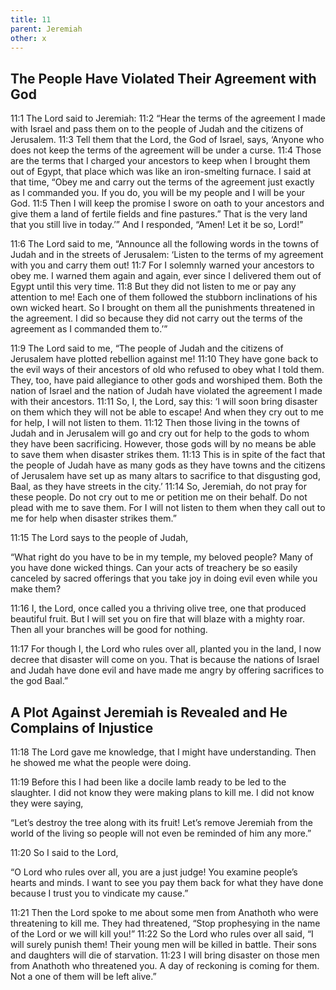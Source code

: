 ```yaml
---
title: 11
parent: Jeremiah
other: x
---
```



## The People Have Violated Their Agreement with God

<a name="11:1">11:1</a> The Lord said to Jeremiah: <a name="11:2">11:2</a> “Hear the terms of the agreement I made with Israel and pass them on to the people of Judah and the citizens of Jerusalem. <a name="11:3">11:3</a> Tell them that the Lord, the God of Israel, says, ‘Anyone who does not keep the terms of the agreement will be under a curse. <a name="11:4">11:4</a> Those are the terms that I charged your ancestors to keep when I brought them out of Egypt, that place which was like an iron-smelting furnace. I said at that time, “Obey me and carry out the terms of the agreement just exactly as I commanded you. If you do, you will be my people and I will be your God. <a name="11:5">11:5</a> Then I will keep the promise I swore on oath to your ancestors and give them a land of fertile fields and fine pastures.” That is the very land that you still live in today.’” And I responded, “Amen! Let it be so, Lord!”

<a name="11:6">11:6</a> The Lord said to me, “Announce all the following words in the towns of Judah and in the streets of Jerusalem: ‘Listen to the terms of my agreement with you and carry them out! <a name="11:7">11:7</a> For I solemnly warned your ancestors to obey me. I warned them again and again, ever since I delivered them out of Egypt until this very time. <a name="11:8">11:8</a> But they did not listen to me or pay any attention to me! Each one of them followed the stubborn inclinations of his own wicked heart. So I brought on them all the punishments threatened in the agreement. I did so because they did not carry out the terms of the agreement as I commanded them to.’”

<a name="11:9">11:9</a> The Lord said to me, “The people of Judah and the citizens of Jerusalem have plotted rebellion against me! <a name="11:10">11:10</a> They have gone back to the evil ways of their ancestors of old who refused to obey what I told them. They, too, have paid allegiance to other gods and worshiped them. Both the nation of Israel and the nation of Judah have violated the agreement I made with their ancestors. <a name="11:11">11:11</a> So, I, the Lord, say this: ‘I will soon bring disaster on them which they will not be able to escape! And when they cry out to me for help, I will not listen to them. <a name="11:12">11:12</a> Then those living in the towns of Judah and in Jerusalem will go and cry out for help to the gods to whom they have been sacrificing. However, those gods will by no means be able to save them when disaster strikes them. <a name="11:13">11:13</a> This is in spite of the fact that the people of Judah have as many gods as they have towns and the citizens of Jerusalem have set up as many altars to sacrifice to that disgusting god, Baal, as they have streets in the city.’ <a name="11:14">11:14</a> So, Jeremiah, do not pray for these people. Do not cry out to me or petition me on their behalf. Do not plead with me to save them. For I will not listen to them when they call out to me for help when disaster strikes them.”

<a name="11:15">11:15</a> The Lord says to the people of Judah,

“What right do you have to be in my temple, my beloved people?
Many of you have done wicked things.
Can your acts of treachery be so easily canceled by sacred offerings
that you take joy in doing evil even while you make them?

<a name="11:16">11:16</a> I, the Lord, once called you a thriving olive tree,
one that produced beautiful fruit.
But I will set you on fire
that will blaze with a mighty roar.
Then all your branches will be good for nothing.

<a name="11:17">11:17</a> For though I, the Lord who rules over all, planted you in the land,
I now decree that disaster will come on you.
That is because the nations of Israel and Judah have done evil
and have made me angry by offering sacrifices to the god Baal.”

## A Plot Against Jeremiah is Revealed and He Complains of Injustice

<a name="11:18">11:18</a> The Lord gave me knowledge, that I might have understanding.
Then he showed me what the people were doing.

<a name="11:19">11:19</a> Before this I had been like a docile lamb ready to be led to the slaughter. I did not know they were making plans to kill me. I did not know they were saying,

“Let’s destroy the tree along with its fruit!
Let’s remove Jeremiah from the world of the living
so people will not even be reminded of him any more.”

<a name="11:20">11:20</a> So I said to the Lord,

“O Lord who rules over all, you are a just judge!
You examine people’s hearts and minds.
I want to see you pay them back for what they have done
because I trust you to vindicate my cause.”

<a name="11:21">11:21</a> Then the Lord spoke to me about some men from Anathoth who were threatening to kill me. They had threatened, “Stop prophesying in the name of the Lord or we will kill you!” <a name="11:22">11:22</a> So the Lord who rules over all said, “I will surely punish them! Their young men will be killed in battle. Their sons and daughters will die of starvation. <a name="11:23">11:23</a> I will bring disaster on those men from Anathoth who threatened you. A day of reckoning is coming for them. Not a one of them will be left alive.”